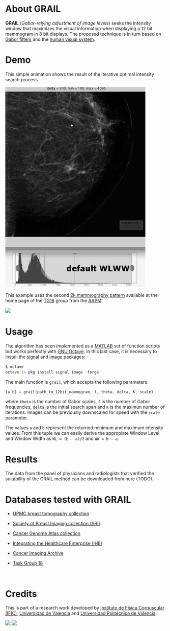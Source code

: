 # About GRAIL

**GRAIL** (*Gabor-relying adjustment of image levels*) seeks the intensity window that maximizes the visual information when displaying a 12 bit mammogram in 8 bit displays. The proposed technique is in turn based on [Gabor filters](https://en.wikipedia.org/wiki/Gabor_filter) and the [human visual system](https://en.wikipedia.org/wiki/Visual_system).



# Demo

This simple animation shows the result of the iterative optimal intensity search process.

 ![gabordemo](gabordemo.gif)



This example uses the second [2k mammography pattern](http://deckard.mc.duke.edu/~samei/tg18_files/TG18-MM-dcm.zip) available at the home page of the [TG18](http://deckard.mc.duke.edu/~samei/tg18) group from the [AAPM](http://www.aapm.org):

![](https://encrypted-tbn0.gstatic.com/images?q=tbn:ANd9GcRfE-gRiWyKvW20HS4JW-YICaHz1twjuX2ZbGXX8dZaXyeZ2ZcwmA)



# Usage

The algorithm has been implemented as a [MATLAB](https://www.mathworks.com/products/matlab/) set of function scripts but works perfectly with [GNU Octave](https://www.gnu.org/software/octave/). In this last case, it is necessary to install the [signal](http://octave.sourceforge.net/signal/) and [image](http://octave.sourceforge.net/image/) packages:

```octave
$ octave
octave:1> pkg install signal image -forge
```

The main function is `grail`, which accepts the following parameters:

```octave
[a b] = grail(path_to_12bit_mammogram, f, theta, delta, K, scale)
```

where `theta` is the number of Gabor scales, `f` is the number of Gabor frequencies, `delta` is the initial search span and `K` is the maximun number of iterations. Images can be previously downscaled for speed with the `scale` parameter. 

The values `a` and `b` represent the returned minimum and maximum intensity values. From this tuple we can easily derive the appropiate Window Level and Window Width as `WL = (b - a)/2` and `WW = b - a`. 



# Results

The data from the panel of physicians and radiologists that verified the suitability of the GRAIL method can be downloaded from here (TODO).



# Databases tested with GRAIL

- [UPMC breast tomography collection](http://www.dclunie.com/pixelmedimagearchive/upmcdigitalmammotomocollection/index.html)

- [Society of Breast Imaging collection (SBI)](https://dl.dropbox.com/s/s6ro0jsnyihg6hu/scenarios_070403.tar.bz2?dl=1)

- [Cancer Genome Atlas collection](https://gdc-portal.nci.nih.gov/search/s?facetTab=cases)

- [Integrating the Healthcare Enterprise (IHE)](http://ihedoc.wustl.edu/mesasoftware/10.15.0/dist/data/MESA-storage-B_10_11_0.zip)

- [Cancer Imaging Archive](http://www.cancerimagingarchive.net)

- [Task Group 18](http://deckard.mc.duke.edu/~samei/tg18)

  ​



# Credits

This is part of a research work developed by [Instituto de Física Corpuscular (IFIC)](http://ific.uv.es), [Universidad de Valencia](http://www.uv.es) and [Universidad Politécnica de Valencia](https://www.upv.es).

![](http://www.uv.es/otri/imagenes/logo-ific)  ![](https://www.prhlt.upv.es/images/logo-upv-hor.png)